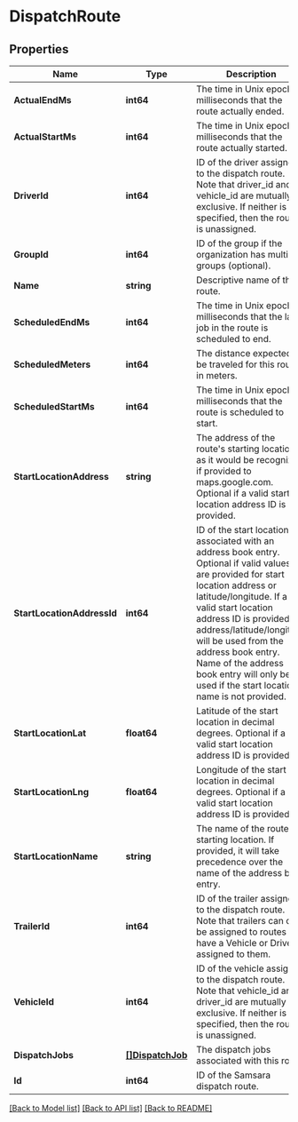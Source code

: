 # DispatchRoute

## Properties
Name | Type | Description | Notes
------------ | ------------- | ------------- | -------------
**ActualEndMs** | **int64** | The time in Unix epoch milliseconds that the route actually ended. | [optional] 
**ActualStartMs** | **int64** | The time in Unix epoch milliseconds that the route actually started. | [optional] 
**DriverId** | **int64** | ID of the driver assigned to the dispatch route. Note that driver_id and vehicle_id are mutually exclusive. If neither is specified, then the route is unassigned. | [optional] 
**GroupId** | **int64** | ID of the group if the organization has multiple groups (optional). | [optional] 
**Name** | **string** | Descriptive name of this route. | 
**ScheduledEndMs** | **int64** | The time in Unix epoch milliseconds that the last job in the route is scheduled to end. | 
**ScheduledMeters** | **int64** | The distance expected to be traveled for this route in meters. | [optional] 
**ScheduledStartMs** | **int64** | The time in Unix epoch milliseconds that the route is scheduled to start. | 
**StartLocationAddress** | **string** | The address of the route&#39;s starting location, as it would be recognized if provided to maps.google.com. Optional if a valid start location address ID is provided. | [optional] 
**StartLocationAddressId** | **int64** | ID of the start location associated with an address book entry. Optional if valid values are provided for start location address or latitude/longitude. If a valid start location address ID is provided, address/latitude/longitude will be used from the address book entry. Name of the address book entry will only be used if the start location name is not provided. | [optional] 
**StartLocationLat** | **float64** | Latitude of the start location in decimal degrees. Optional if a valid start location address ID is provided. | [optional] 
**StartLocationLng** | **float64** | Longitude of the start location in decimal degrees. Optional if a valid start location address ID is provided. | [optional] 
**StartLocationName** | **string** | The name of the route&#39;s starting location. If provided, it will take precedence over the name of the address book entry. | [optional] 
**TrailerId** | **int64** | ID of the trailer assigned to the dispatch route. Note that trailers can only be assigned to routes that have a Vehicle or Driver assigned to them. | [optional] 
**VehicleId** | **int64** | ID of the vehicle assigned to the dispatch route. Note that vehicle_id and driver_id are mutually exclusive. If neither is specified, then the route is unassigned. | [optional] 
**DispatchJobs** | [**[]DispatchJob**](DispatchJob.md) | The dispatch jobs associated with this route. | 
**Id** | **int64** | ID of the Samsara dispatch route. | 

[[Back to Model list]](../README.md#documentation-for-models) [[Back to API list]](../README.md#documentation-for-api-endpoints) [[Back to README]](../README.md)


